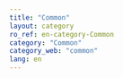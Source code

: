 ```yaml
---
title: "Common"
layout: category
ro_ref: en-category-Common
category: "Common"
category_web: "common"
lang: en
---
```

